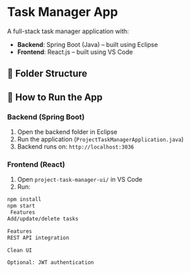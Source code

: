 # Task Manager App

A full-stack task manager application with:
- **Backend**: Spring Boot (Java) – built using Eclipse
- **Frontend**: React.js – built using VS Code

## 📁 Folder Structure


## 🚀 How to Run the App

### Backend (Spring Boot)
1. Open the backend folder in Eclipse
2. Run the application (`ProjectTaskManagerApplication.java`)
3. Backend runs on: `http://localhost:3036`

### Frontend (React)
1. Open `project-task-manager-ui/` in VS Code
2. Run:
```bash
npm install
npm start
 Features
Add/update/delete tasks

Features
REST API integration

Clean UI

Optional: JWT authentication
